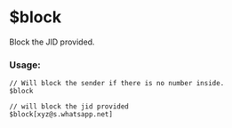# $block

Block the JID provided.

### Usage:

```
// Will block the sender if there is no number inside.
$block

// will block the jid provided
$block[xyz@s.whatsapp.net]
```
